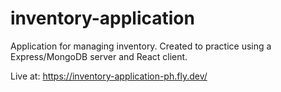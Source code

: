 # inventory-application
Application for managing inventory. Created to practice using a Express/MongoDB server and React client. 

Live at:
https://inventory-application-ph.fly.dev/
